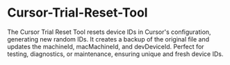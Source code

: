 # Cursor-Trial-Reset-Tool
The Cursor Trial Reset Tool resets device IDs in Cursor's configuration, generating new random IDs. It creates a backup of the original file and updates the machineId, macMachineId, and devDeviceId. Perfect for testing, diagnostics, or maintenance, ensuring unique and fresh device IDs.
